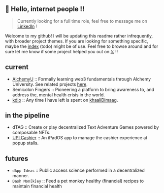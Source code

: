 ## 👋 Hello, internet people !!
> Currently looking for a full time role, feel free to message me on [LinkedIn](https://linkedin.com/in/isthispalash) !
<!-- just wanted to [say](https://www.youtube.com/watch?v=S_AFc_BXht4) [thanks](https://www.youtube.com/watch?v=NbdRIVCBqNI)! -->

Welcome to my github! I will be updating this readme rather infrequently, with broader project themes. If you are looking for something specific, maybe the [index](https://github.com/thisispalash/index) (todo) might be of use. Feel free to browse around and for sure let me know if some project helped you out on [𝕏](https://twitter.com/kdiodna?utm_src=%40thisispalash%20on%20github) !!

## current

- [AlchemyU](https://www.alchemy.com/university) :: Formally learning web3 fundamentals through Alchemy University. See related projects [here](https://github.com/thisispalash/alchemy-u).
- Semicolon Fingers :: Pioneering a platform to bring awareness to, and address the, mental health crisis in the world.
- [kdio](https://github.com/khaaliDimaag) :: Any time I have left is spent on [khaaliDimaag](https://kdio.xyz).

## in the pipeline

- dTAG :: Create or play decentralized Text Adventure Games powered by composable NFTs.
- [UPI Cashier](https://github.com/thisispalash/UPI-Cashier) :: An iPadOS app to manage the cashier experience at popup stalls.

## futures

- `dApp Ideas` :: Public access science performed in a decentralized manner.
- `Dash Mon[k]ey` :: Feed a pet monkey healthy (financial) recipes to maintain financial health
